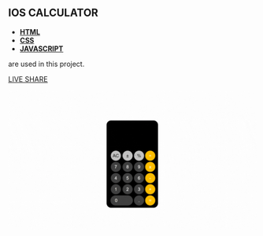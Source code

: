## 	                                IOS CALCULATOR

- <u>**HTML**</u>
- <u>**CSS**</u>
- <u>**JAVASCRIPT**</u>

 are used in this project.
 
 
[LIVE SHARE](https://ekremufacik.github.io/ios_calculator/)

<img src=".\calculator-gif.gif" alt="calculator-gif" style="zoom: 200%;" />

